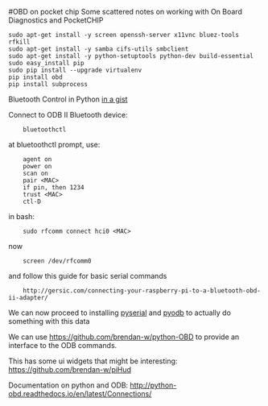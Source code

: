 #OBD on pocket chip
Some scattered notes on working with On Board Diagnostics and PocketCHIP

```
sudo apt-get install -y screen openssh-server x11vnc bluez-tools rfkill
sudo apt-get install -y samba cifs-utils smbclient
sudo apt-get install -y python-setuptools python-dev build-essential 
sudo easy_install pip 
sudo pip install --upgrade virtualenv 
pip install obd
pip install subprocess
```
Bluetooth Control in Python [in a gist](https://gist.github.com/egorf/66d88056a9d703928f93)


Connect to ODB II Bluetooth device:
```
	bluetoothctl
```
at bluetoothctl prompt, use:
```
	agent on
	power on
	scan on
	pair <MAC>
	if pin, then 1234
	trust <MAC>
	ctl-D
```
in bash:
```
	sudo rfcomm connect hci0 <MAC>
```
now
```
	screen /dev/rfcomm0
```
and follow this guide for basic serial commands
```
	http://gersic.com/connecting-your-raspberry-pi-to-a-bluetooth-obd-ii-adapter/
```
We can now proceed to installing [pyserial](https://github.com/pyserial/pyserial) and [pyodb](https://github.com/peterh/pyobd) to actually do something with this data

We can use https://github.com/brendan-w/python-OBD to provide an interface to the ODB commands.

This has some ui widgets that might be interesting: https://github.com/brendan-w/piHud

Documentation on python and ODB: http://python-obd.readthedocs.io/en/latest/Connections/

